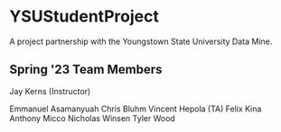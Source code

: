 # YSUStudentProject

A project partnership with the Youngstown State University Data Mine.

## Spring '23 Team Members

Jay Kerns (Instructor)

Emmanuel Asamanyuah
Chris Bluhm
Vincent Hepola (TA)
Felix Kina
Anthony Micco
Nicholas Winsen
Tyler Wood​
